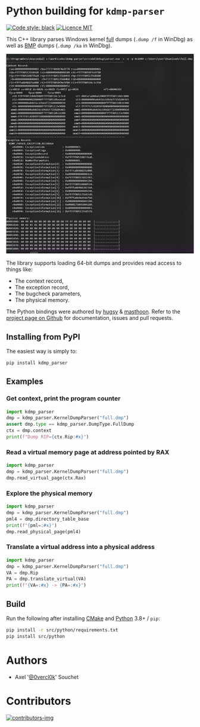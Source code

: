 # Python building for `kdmp-parser`

[![Code style: black](https://img.shields.io/badge/code%20style-black-000000.svg)](https://github.com/psf/black) [![Licence MIT](https://img.shields.io/packagist/l/doctrine/orm.svg?maxAge=2592000?style=plastic)](https://github.com/0vercl0k/kdmp-parser/blob/master/LICENSE)


This C++ library parses Windows kernel [full](https://docs.microsoft.com/en-us/windows-hardware/drivers/debugger/complete-memory-dump) dumps (`.dump /f` in WinDbg) as well as [BMP](https://docs.microsoft.com/en-us/windows-hardware/drivers/debugger/active-memory-dump) dumps (`.dump /ka` in WinDbg).

![parser](pics/parser.jpg)

The library supports loading 64-bit dumps and provides read access to things like:

- The context record,
- The exception record,
- The bugcheck parameters,
- The physical memory.

The Python bindings were authored by [hugsy](https://github.com/hugsy) & [masthoon](https://github.com/masthoon). Refer to the [project page on Github](https://github.com/0vercl0k/kdmp-parser) for documentation, issues and pull requests.

## Installing from PyPI

The easiest way is simply to:

```bash
pip install kdmp_parser
```

## Examples

### Get context, print the program counter

```python
import kdmp_parser
dmp = kdmp_parser.KernelDumpParser("full.dmp")
assert dmp.type == kdmp_parser.DumpType.FullDump
ctx = dmp.context
print(f"Dump RIP={ctx.Rip:#x}")
```

### Read a virtual memory page at address pointed by RAX

```python
import kdmp_parser
dmp = kdmp_parser.KernelDumpParser("full.dmp")
dmp.read_virtual_page(ctx.Rax)
```

### Explore the physical memory

```python
import kdmp_parser
dmp = kdmp_parser.KernelDumpParser("full.dmp")
pml4 = dmp.directory_table_base
print(f"{pml=:#x}")
dmp.read_physical_page(pml4)
```

### Translate a virtual address into a physical address

```python
import kdmp_parser
dmp = kdmp_parser.KernelDumpParser("full.dmp")
VA = dmp.Rip
PA = dmp.translate_virtual(VA)
print(f"{VA=:#x} -> {PA=:#x}")
```

## Build

Run the following after installing [CMake](https://cmake.org/) and [Python](https://python.org/) 3.8+ / `pip`:

```bash
pip install -r src/python/requirements.txt
pip install src/python
```

# Authors

* Axel '[@0vercl0k](https://twitter.com/0vercl0k)' Souchet

# Contributors

[ ![contributors-img](https://contrib.rocks/image?repo=0vercl0k/kdmp-parser) ](https://github.com/0vercl0k/kdmp-parser/graphs/contributors)

